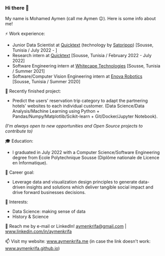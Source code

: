 ### Hi there 👋

My name is Mohamed Aymen (call me Aymen :wink:). Here is some info about me!

⚡ Work experience:
- Junior Data Scientist at <a href="https://www.quicktext.im/">Quicktext</a> (technology by <a href="https://www.satoripop.com/">Satoripop</a>) [Sousse, Tunisia / July 2022 - ]
- Research intern at <a href="https://www.quicktext.im/">Quicktext</a> [Sousse, Tunisia / February 2022 - July 2022]
- Software Engineering intern at <a href="https://www.whitecapetech.com/">Whitecape Technologies</a> [Sousse, Tunisia / Summer 2021]
- Software/Computer Vision Engineering intern at <a href="https://www.enovarobotics.eu/">Enova Robotics</a> [Sousse, Tunisia / Summer 2020]

🔭 Recently finished project: 
- Predict the users' reservation trip category to adapt the partnering hotels' websites to each individual customer. (Data Science/Data Analysis/Machine Learning using Python + Pandas/Numpy/Matplotlib/Scikit-learn + Git/Docker/Jupyter Notebook).

*(I'm always open to new opportunities and Open Source projects to contribute to)*

:mortar_board: Education:
- I graduated in July 2022 with a Computer Science/Software Engineering degree from Ecole Polytechnique Sousse (Diplôme nationale de Licence en Informatique).

:dart: Career goal:
- Leverage data and visualization design principles to generate data-driven insights and solutions which deliver tangible social impact and drive forward businesses decisions.

🌱 Interests:
- Data Science: making sense of data
- History & Science

💬 Reach me by e-mail or LinkedIn! aymenkrifa@gmail.com | www.linkedin.com/in/aymenkrifa

📫 Visit my website: www.aymenkrifa.me (in case the link doesn't work: www.aymenkrifa.github.io)
